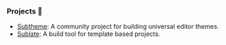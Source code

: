 ### Projects 🤖

- [Subtheme](https://subtheme.pro): A community project for building universal editor themes.
- [Sublate](https://github.com/jontaydev/sublate): A build tool for template based projects.
